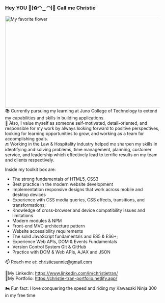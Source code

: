 ### Hey YOU 🔆(✿◠‿◠)🔆 Call me Christie
<img src="https://s3.amazonaws.com/shecodesio-production/uploads/files/000/005/570/original/Untitled.png?1614963312" alt="My favorite flower" width="800" height="300">
📚 Currently pursuing my learning at Juno College of Technology to extend my capabilities and skills in building applications. <br/>
💎 Also, I value myself as someone self-motivated, detail-oriented, and responsible for my work by always looking forward to positive perspectives, looking for learning opportunities to grow, and working as a team for accomplishing goals.<br/>
🔙 Working in the Law & Hospitality industry helped me sharpen my skills in identifying and solving problems, time management, planning, customer service, and leadership which effectively lead to terrific results on my team and clients respectively.

Inside my toolkit box are:
- The strong fundamentals of HTML5, CSS3
- Best practice in the modern website development
- Implementation responsive designs that work across mobile and desktop devices
- Experience with CSS media queries, CSS effects, transitions, and transformations; 
- Knowledge of cross-browser and device compatibility issues and limitations
- Modern modules & NPM
- Front-end MVC architecture pattern 
- Website accessibility requirements
- The solid JavaScript fundamentals and ES5 & ES6+;
- Experience Web APIs, DOM & Events Fundamentals
- Version Control System Git & GitHub
- Practice with DOM & Web APIs, AJAX and JSON

📫 Reach me at: christiesunnie@gmail.com

🔗My LinkedIn: https://www.linkedin.com/in/christietran/ <br/>
🔗My Portfolio: https://christie-tran-portfolio.netlify.app/

🏍 Fun fact: I love conquering the speed and riding my Kawasaki Ninja 300 in my free time

